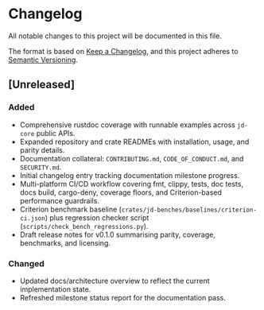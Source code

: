# Changelog

All notable changes to this project will be documented in this file.

The format is based on [Keep a Changelog](https://keepachangelog.com/en/1.1.0/),
and this project adheres to [Semantic Versioning](https://semver.org/spec/v2.0.0.html).

## [Unreleased]
### Added
- Comprehensive rustdoc coverage with runnable examples across `jd-core` public APIs.
- Expanded repository and crate READMEs with installation, usage, and parity details.
- Documentation collateral: `CONTRIBUTING.md`, `CODE_OF_CONDUCT.md`, and `SECURITY.md`.
- Initial changelog entry tracking documentation milestone progress.
- Multi-platform CI/CD workflow covering fmt, clippy, tests, doc tests, docs build, cargo-deny, coverage floors, and Criterion-based performance guardrails.
- Criterion benchmark baseline (`crates/jd-benches/baselines/criterion-ci.json`) plus regression checker script (`scripts/check_bench_regressions.py`).
- Draft release notes for v0.1.0 summarising parity, coverage, benchmarks, and licensing.

### Changed
- Updated docs/architecture overview to reflect the current implementation state.
- Refreshed milestone status report for the documentation pass.
